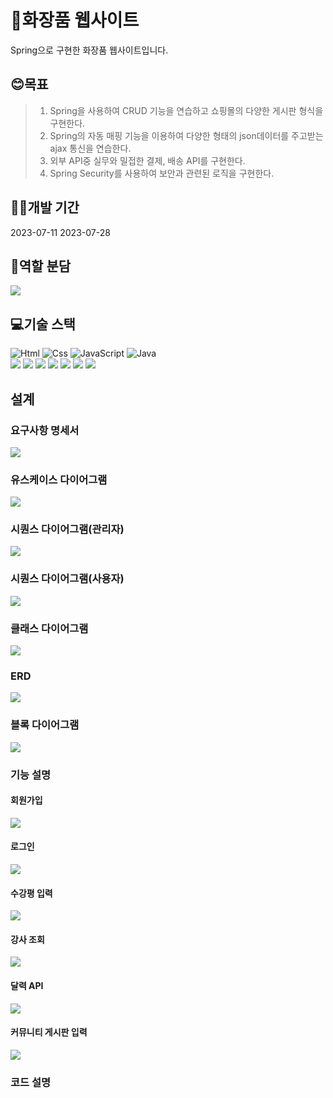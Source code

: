 <H1>💄화장품 웹사이트</H1>
Spring으로 구현한 화장품 웹사이트입니다.

<H2>😊목표</H2>

> 1. Spring을 사용하여 CRUD 기능을 연습하고 쇼핑몰의 다양한 게시판 형식을 구현한다.
> 2. Spring의 자동 매핑 기능을 이용하여 다양한 형태의 json데이터를 주고받는 ajax 통신을 연습한다.  
> 3. 외부 API중 실무와 밀접한 결제, 배송 API를 구현한다. 
> 4. Spring Security를 사용하여 보안과 관련된 로직을 구현한다.


<H2>👩‍💻개발 기간</H2>
2023-07-11 2023-07-28


<H2>👩역할 분담</H2>
<img src="https://github.com/ThereIsGrace/SpringProject/assets/109272327/012a4927-5294-489b-b9dc-f865986f24d3">


<H2>💻기술 스택</H2>
<div align="left">
<img alt="Html" src ="https://img.shields.io/badge/HTML5-E34F26.svg?&style=for-the-badge&logo=HTML5&logoColor=white"/> <img alt="Css" src ="https://img.shields.io/badge/CSS3-1572B6.svg?&style=for-the-badge&logo=CSS3&logoColor=white"/> <img alt="JavaScript" src ="https://img.shields.io/badge/JavaScriipt-F7DF1E.svg?&style=for-the-badge&logo=JavaScript&logoColor=black"/> <img alt="Java" src="https://img.shields.io/badge/java-007396?style=for-the-badge&logo=java&logoColor=white"><br><img src="https://img.shields.io/badge/mariaDB-003545?style=for-the-badge&logo=mariaDB&logoColor=white"> <img src="https://img.shields.io/badge/jquery-0769AD?style=for-the-badge&logo=jquery&logoColor=white"> <img src="https://img.shields.io/badge/apache tomcat-F8DC75?style=for-the-badge&logo=apachetomcat&logoColor=white"> <img src="https://img.shields.io/badge/bootstrap-7952B3?style=for-the-badge&logo=BootStrap&logoColor=white"> <img src="https://img.shields.io/badge/git-181717?style=for-the-badge&logo=git&logoColor=white"> <img src="https://img.shields.io/badge/git kraken-179287?style=for-the-badge&logo=gitKraken&logoColor=white"> <img src="https://img.shields.io/badge/Spring-#6DB33F?style=for-the-badge&logo=spring&logoColor=black">
</div>

<H2>설계</H2>
<H3>요구사항 명세서</H3>
<img src="https://github.com/ThereIsGrace/SpringProject/assets/109272327/ab2ef3ca-1cf3-4708-ba1d-590d09f5e001">
<H3>유스케이스 다이어그램</H3>
<img src="https://cdn.discordapp.com/attachments/1125397127988793468/1134299180546928681/KakaoTalk_20230727_012835580.png">
<H3>시퀀스 다이어그램(관리자)</H3>
<img src="https://cdn.discordapp.com/attachments/1125397127988793468/1134299179464790066/KakaoTalk_20230727_015123671.png">
<H3>시퀀스 다이어그램(사용자)</H3>
<img src="https://cdn.discordapp.com/attachments/1125397127988793468/1134299179464790066/KakaoTalk_20230727_015123671.png">
<H3>클래스 다이어그램</H3>
<img src="https://cdn.discordapp.com/attachments/1125397127988793468/1134299179909382277/KakaoTalk_20230727_215410682.png">
<H3>ERD</H3>
<img src="https://github.com/ThereIsGrace/SpringProject/assets/109272327/7e066804-2081-40f9-8716-fed44b5d5a8b">
<H3>블록 다이어그램</H3>
<img src="https://cdn.discordapp.com/attachments/1125397127988793468/1134299179909382277/KakaoTalk_20230727_215410682.png">

<H3>기능 설명</H3>
<H4>회원가입</H4>
<img src="https://github.com/ThereIsGrace/Servlet_JSP_WebSite/assets/109272327/634d39e5-b43c-4139-900a-f8f978efb65d">
<H4>로그인</H4>
<img src="https://github.com/ThereIsGrace/Servlet_JSP_WebSite/assets/109272327/16fb9464-aa9b-4303-82f9-22bcac8deef4">
<H4>수강평 입력</H4>
<img src="https://github.com/ThereIsGrace/Servlet_JSP_WebSite/assets/109272327/384f7360-0ae9-42ac-a0d0-c136d21ccc2b">
<H4>강사 조회</H4>
<img src="https://github.com/ThereIsGrace/Servlet_JSP_WebSite/assets/109272327/4299da99-c6f7-4004-b91f-1fcfaaa018c5">
<H4>달력 API</H4>
<img src="https://github.com/ThereIsGrace/Servlet_JSP_WebSite/assets/109272327/e7dae9b1-331d-4ab5-9758-38bfece1618c">
<H4>커뮤니티 게시판 입력</H4>
<img src="https://github.com/ThereIsGrace/Servlet_JSP_WebSite/assets/109272327/779c08ea-2f3f-4e47-a8c7-4319c8d70ac4">

<H3>코드 설명</H3>
